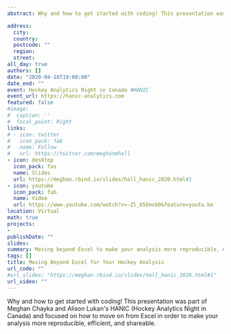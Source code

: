 ```yaml
---
abstract: Why and how to get started with coding! This presentation was part of Meghan Chayka and Alison Lukan's HANIC (Hockey Analytics Night in Canada) and focused on how to move on from Excel in order to make your analysis more reproducible, efficient, and shareable. The slides are available at the link above and also [here](https://meghan.rbind.io/slides/hall_hanic_2020.html#1). Recorded video of the talk is available [here](https://www.youtube.com/watch?v=-Zl_b5Emvb0&feature=youtu.be).

address:
  city: 
  country: 
  postcode: ""
  region: 
  street: 
all_day: true
authors: []
date: "2020-04-18T19:00:00"
date_end: ""
event: Hockey Analytics Night in Canada #HANIC
event_url: https://hanic-analytics.com
featured: false
#image:
#  caption: ''
#  focal_point: Right
links:
# - icon: twitter
#   icon_pack: fab
#   name: Follow
#   url: https://twitter.com/meghanmhall
- icon: desktop
  icon_pack: fas
  name: Slides
  url: https://meghan.rbind.io/slides/hall_hanic_2020.html#1
- icon: youtube
  icon_pack: fab
  name: Video
  url: https://www.youtube.com/watch?v=-Zl_b5Emvb0&feature=youtu.be
location: Virtual
math: true
projects:
- 
publishDate: ""
slides: 
summary: Moving beyond Excel to make your analysis more reproducible, efficient, and shareable.
tags: []
title: Moving Beyond Excel for Your Hockey Analysis
url_code: ""
#url_slides: "https://meghan.rbind.io/slides/hall_hanic_2020.html#1"
url_video: ""
---
```


Why and how to get started with coding! This presentation was part of Meghan Chayka and Alison Lukan's HANIC (Hockey Analytics Night in Canada) and focused on how to move on from Excel in order to make your analysis more reproducible, efficient, and shareable.

